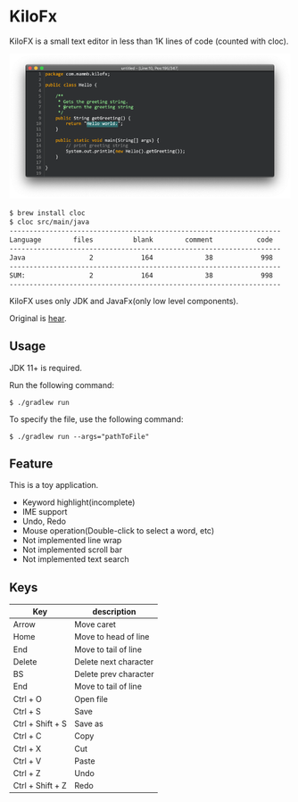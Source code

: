 # KiloFx

KiloFX is a small text editor in less than 1K lines of code (counted with cloc).

![screenshot](doc/images/screenshot1.png)

```
$ brew install cloc
$ cloc src/main/java
--------------------------------------------------------------------
Language        files          blank        comment           code
--------------------------------------------------------------------
Java                2            164             38            998
--------------------------------------------------------------------
SUM:                2            164             38            998
--------------------------------------------------------------------
```

KiloFX uses only JDK and JavaFx(only low level components).

Original is [hear](https://github.com/antirez/kilo).


## Usage

JDK 11+ is required.

Run the following command:

```
$ ./gradlew run
```

To specify the file, use the following command:

```
$ ./gradlew run --args="pathToFile"
```

## Feature

This is a toy application.

* Keyword highlight(incomplete)
* IME support
* Undo, Redo
* Mouse operation(Double-click to select a word, etc)
* Not implemented line wrap
* Not implemented scroll bar
* Not implemented text search


## Keys

| Key             | description           |
|-----------------|-----------------------|
|Arrow            | Move caret            |
|Home             | Move to head of line  |
|End              | Move to tail of line  |
|Delete           | Delete next character |
|BS               | Delete prev character |
|End              | Move to tail of line  |
|Ctrl + O         | Open file             |
|Ctrl + S         | Save                  |
|Ctrl + Shift + S | Save as               |
|Ctrl + C         | Copy                  |
|Ctrl + X         | Cut                   |
|Ctrl + V         | Paste                 |
|Ctrl + Z         | Undo                  |
|Ctrl + Shift + Z | Redo                  |

